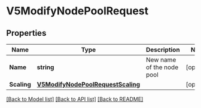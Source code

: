 # V5ModifyNodePoolRequest

## Properties

Name | Type | Description | Notes
------------ | ------------- | ------------- | -------------
**Name** | **string** | New name of the node pool | [optional] 
**Scaling** | [**V5ModifyNodePoolRequestScaling**](V5ModifyNodePoolRequest_scaling.md) |  | [optional] 

[[Back to Model list]](../README.md#documentation-for-models) [[Back to API list]](../README.md#documentation-for-api-endpoints) [[Back to README]](../README.md)


